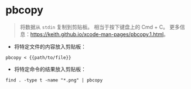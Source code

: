 # pbcopy

> 将数据从 `stdin` 复制到剪贴板。
> 相当于按下键盘上的 Cmd + C。
> 更多信息：<https://keith.github.io/xcode-man-pages/pbcopy.1.html>。

- 将特定文件的内容放入剪贴板：

`pbcopy < {{path/to/file}}`

- 将特定命令的结果放入剪贴板：

`find . -type t -name "*.png" | pbcopy`